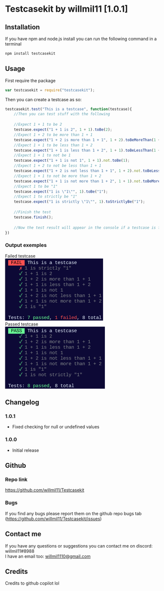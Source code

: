 # Testcasekit by willmil11 [1.0.1]

## Installation
If you have npm and node.js install you can run the following command in a terminal
```bash
npm install testcasekit
```

## Usage
First require the package
```javascript
var testcasekit = require("testcasekit");
```
Then you can create a testcase as so:
```javascript
testcasekit.test("This is a testcase", function(testcase){
    //Then you can test stuff with the following

    //Expect 1 + 1 to be 2
    testcase.expect("1 + 1 is 2", 1 + 1).toBe(2);
    //Expect 1 + 2 to be more than 1 + 1
    testcase.expect("1 + 2 is more than 1 + 1", 1 + 2).toBeMoreThan(1 + 1);
    //Expect 1 + 1 to be less than 1 + 2
    testcase.expect("1 + 1 is less than 1 + 2", 1 + 1).toBeLessThan(1 + 2);
    //Expect 1 + 1 to not be 1
    testcase.expect("1 + 1 is not 1", 1 + 1).not.toBe(1);
    //Expect 1 + 2 to not be less than 1 + 1
    testcase.expect("1 + 2 is not less than 1 + 1", 1 + 2).not.toBeLessThan(1 + 1);
    //Expect 1 + 1 to not be more than 1 + 2
    testcase.expect("1 + 1 is not more than 1 + 2", 1 + 1).not.toBeMoreThan(1 + 2);
    //Expect 1 to be "1"
    testcase.expect("1 is \"1\"", 1).toBe("1");
    //Expect 1 to strictly be "1"
    testcase.expect("1 is strictly \"1\"", 1).toStrictlyBe("1");

    //Finish the test
    testcase.finish();

    //Now the test result will appear in the console if a testcase is failed the test will apppear as failed but if all testcases passed the test will appear as passed.
})
```
### Output exemples
Failed testcase
<br>
<img src="./readmeimages/failedtestcase.png">
<br>
Passed testcase
<br>
<img src="./readmeimages/passedtestcase.png">

## Changelog
### 1.0.1
- Fixed checking for null or undefined values
### 1.0.0
- Initial release

## Github
### Repo link
<a href="https://github.com/willmil11/Testcasekit">https://github.com/willmil11/Testcasekit</a>
### Bugs
If you find any bugs please report them on the github repo bugs tab (<a href="https://github.com/willmil11/Testcasekit/issues">https://github.com/willmil11/Testcasekit/issues</a>)

## Contact me
If you have any questions or suggestions you can contact me on discord: willmil11#8988
<br>
I have an email too: willmil1110@gmail.com

## Credits
Credits to github copilot lol